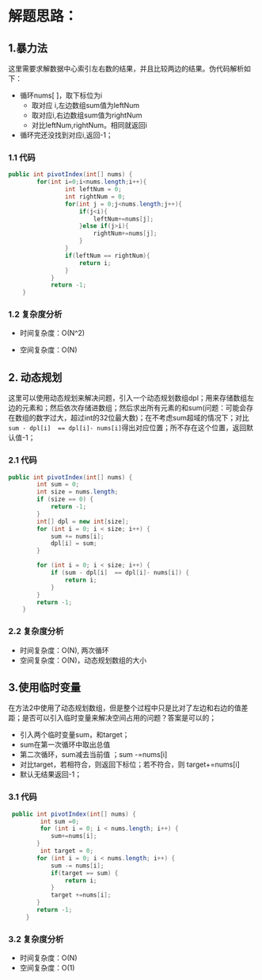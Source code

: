 # 解题思路：

## 1.暴力法

这里需要求解数据中心索引左右数的结果，并且比较两边的结果。伪代码解析如下：

* 循环nums[ ]，取下标位为i
  * 取对应 i,左边数组sum值为leftNum
  * 取对应i,右边数组sum值为rightNum
  * 对比leftNum,rightNum。相同就返回i
* 循环完还没找到对应i,返回-1；

### 1.1 代码

```java
public int pivotIndex(int[] nums) {
        for(int i=0;i<nums.length;i++){
	            int leftNum = 0;
	            int rightNum = 0;
	            for(int j = 0;j<nums.length;j++){
	                if(j<i){
	                    leftNum+=nums[j];
	                }else if(j>i){
	                    rightNum+=nums[j];
	                }
	            }
	            if(leftNum == rightNum){
	                return i;
	            }
	        }
	        return -1;
    }
```

### 1.2 复杂度分析

* 时间复杂度：O(N^2)

* 空间复杂度：O(N)

## 2. 动态规划

这里可以使用动态规划来解决问题，引入一个动态规划数组dpl；用来存储数组左边的元素和；然后依次存储进数组；然后求出所有元素的和sum(问题：可能会存在数组的数字过大，超过int的32位最大数)；在不考虑sum超域的情况下；对比`sum - dpl[i]  == dpl[i]- nums[i]`得出对应位置；所不存在这个位置，返回默认值-1；

### 2.1 代码

```java
public int pivotIndex(int[] nums) {
		int sum = 0;
		int size = nums.length;
		if (size == 0) {
			return -1;
		}
		int[] dpl = new int[size];
		for (int i = 0; i < size; i++) {
			sum += nums[i];
			dpl[i] = sum;
		}

		for (int i = 0; i < size; i++) {
			if (sum - dpl[i]  == dpl[i]- nums[i]) {
				return i;
			}
		}
		return -1;
	}
```

### 2.2 复杂度分析

* 时间复杂度：O(N), 两次循环
* 空间复杂度：O(N)，动态规划数组的大小

## 3.使用临时变量

在方法2中使用了动态规划数组，但是整个过程中只是比对了左边和右边的值差距；是否可以引入临时变量来解决空间占用的问题？答案是可以的；

* 引入两个临时变量sum，和target；
* sum在第一次循环中取出总值
* 第二次循环，sum减去当前值 ；sum -=nums[i]
* 对比target，若相符合，则返回下标位；若不符合，则 target+=nums[i]
* 默认无结果返回-1；

### 3.1 代码

```java
 public int pivotIndex(int[] nums) {
		 int sum =0;
		 for (int i = 0; i < nums.length; i++) {
			sum+=nums[i];
		}
		 int target = 0;
		for (int i = 0; i < nums.length; i++) {
			sum -= nums[i];
			if(target == sum) {
				return i;
			}
			target +=nums[i];
		}
		return -1;
	 }
```

### 3.2 复杂度分析

* 时间复杂度：O(N)
* 空间复杂度：O(1)